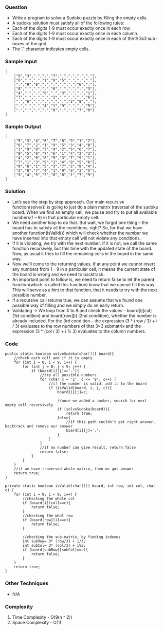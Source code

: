 ### Question
- Write a program to solve a Sudoku puzzle by filling the empty cells. 
- A sudoku solution must satisfy all of the following rules:
- Each of the digits 1-9 must occur exactly once in each row.
- Each of the digits 1-9 must occur exactly once in each column. 
- Each of the digits 1-9 must occur exactly once in each of the 9 3x3 sub-boxes of the grid. 
- The '.' character indicates empty cells.

### Sample Input
    [
        ["5","3",".",".","7",".",".",".","."],
        ["6",".",".","1","9","5",".",".","."],
        [".","9","8",".",".",".",".","6","."],
        ["8",".",".",".","6",".",".",".","3"],
        ["4",".",".","8",".","3",".",".","1"],
        ["7",".",".",".","2",".",".",".","6"],
        [".","6",".",".",".",".","2","8","."],
        [".",".",".","4","1","9",".",".","5"],
        [".",".",".",".","8",".",".","7","9"]
    ]

### Sample Output
    [
        ["5","3","4","6","7","8","9","1","2"],
        ["6","7","2","1","9","5","3","4","8"],
        ["1","9","8","3","4","2","5","6","7"],
        ["8","5","9","7","6","1","4","2","3"],
        ["4","2","6","8","5","3","7","9","1"],
        ["7","1","3","9","2","4","8","5","6"],
        ["9","6","1","5","3","7","2","8","4"],
        ["2","8","7","4","1","9","6","3","5"],
        ["3","4","5","2","8","6","1","7","9"]
    ]

### Solution
- Let’s see the step by step approach. Our main recursive function(solve()) is going to just do a plain matrix traversal of the sudoku board. When we find an empty cell, we pause and try to put all available numbers(1 – 9) in that particular empty cell. 
- We need another loop to do that. But wait, we forgot one thing – the board has to satisfy all the conditions, right? So, for that we have another function(isValid()) which will check whether the number we have inserted into that empty cell will not violate any conditions. 
- If it is violating, we try with the next number. If it is not, we call the same function recursively, but this time with the updated state of the board. Now, as usual it tries to fill the remaining cells in the board in the same way. 
- Now we’ll come to the returning values. If at any point we cannot insert any numbers from 1 – 9 in a particular cell, it means the current state of the board is wrong and we need to backtrack. 
- An important point to follow is, we need to return false to let the parent function(which is called this function) know that we cannot fill this way. This will serve as a hint to that function, that it needs to try with the next possible number.
- If a recursive call returns true, we can assume that we found one possible way of filling and we simply do an early return.
- Validating -> We loop from 0 to 8 and check the values – board[i][col] (1st condition) and board[row][i] (2nd condition), whether the number is already included. For the 3rd condition – the expression (3 * (row / 3) + i / 3) evaluates to the row numbers of that 3×3 submatrix and the expression (3 * (col / 3) + i % 3) evaluates to the column numbers.

### Code
    public static boolean solveSudoku(char[][] board){
        //check each cell and if it is empty
        for (int i = 0; i < 9; i++) {
            for (int j = 0; j < 9; j++) {
                if (board[i][j]=='.'){
                    //try all possible numbers
                    for (char c = '1'; c <= '9'; c++) {
                        //if the number is valid, add it to the board
                        if (isValid(board, i, j, c)){
                            board[i][j]=c;

                            //once we added a number, search for next empty cell recursively
                            if (solveSudoku(board)){
                                return true;
                            }else{
                                //if this path couldn't get right answer, backtrack and remove our answer
                                board[i][j]='.';
                            }
                        }
                    }
                    //if no number can give result, return false
                    return false;
                }
            }
        }
        //if we have traversed whole matrix, then we got answer
        return true;
    }

    private static boolean isValid(char[][] board, int row, int col, char c) {
        for (int i = 0; i < 9; i++) {
            //checking the whole col
            if (board[i][col]==c){
                return false;
            }
            //checking the whol row
            if (board[row][i]==c){
                return false;
            }

            //checking the sub-matrix, by finding indexes
            int subRow= 3* (row/3) + i/3;
            int subCol= 3* (col/3) + i%3;
            if (board[subRow][subCol]==c){
                return false;
            }
        }
        return true;
    }

### Other Techniques
- N/A

### Complexity
1. Time Complexity - O(9(n ^ 2))
2. Space Complexity - O(1)
